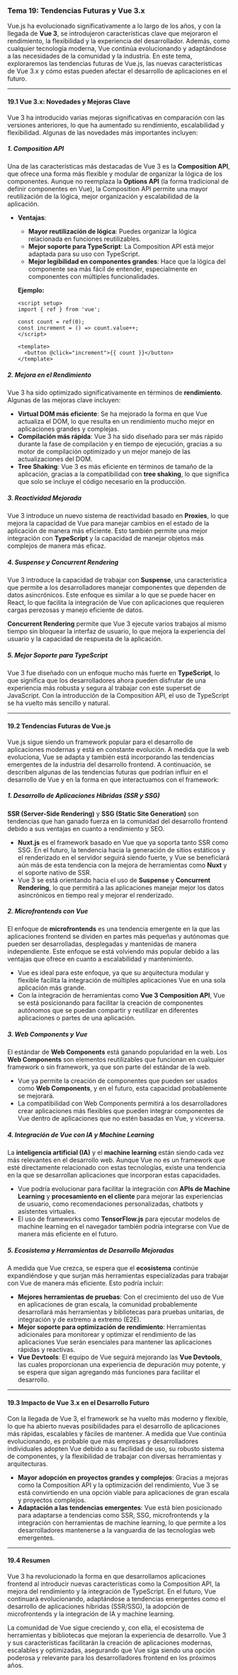 ### **Tema 19: Tendencias Futuras y Vue 3.x**

Vue.js ha evolucionado significativamente a lo largo de los años, y con la llegada de **Vue 3**, se introdujeron características clave que mejoraron el rendimiento, la flexibilidad y la experiencia del desarrollador. Además, como cualquier tecnología moderna, Vue continúa evolucionando y adaptándose a las necesidades de la comunidad y la industria. En este tema, exploraremos las tendencias futuras de Vue.js, las nuevas características de Vue 3.x y cómo estas pueden afectar el desarrollo de aplicaciones en el futuro.

---

#### **19.1 Vue 3.x: Novedades y Mejoras Clave**

Vue 3 ha introducido varias mejoras significativas en comparación con las versiones anteriores, lo que ha aumentado su rendimiento, escalabilidad y flexibilidad. Algunas de las novedades más importantes incluyen:

##### **1. Composition API**

Una de las características más destacadas de Vue 3 es la **Composition API**, que ofrece una forma más flexible y modular de organizar la lógica de los componentes. Aunque no reemplaza la **Options API** (la forma tradicional de definir componentes en Vue), la Composition API permite una mayor reutilización de la lógica, mejor organización y escalabilidad de la aplicación.

- **Ventajas**:
  - **Mayor reutilización de lógica**: Puedes organizar la lógica relacionada en funciones reutilizables.
  - **Mejor soporte para TypeScript**: La Composition API está mejor adaptada para su uso con TypeScript.
  - **Mejor legibilidad en componentes grandes**: Hace que la lógica del componente sea más fácil de entender, especialmente en componentes con múltiples funcionalidades.

  **Ejemplo:**
  ```vue
  <script setup>
  import { ref } from 'vue';

  const count = ref(0);
  const increment = () => count.value++;
  </script>

  <template>
    <button @click="increment">{{ count }}</button>
  </template>
  ```

##### **2. Mejora en el Rendimiento**

Vue 3 ha sido optimizado significativamente en términos de **rendimiento**. Algunas de las mejoras clave incluyen:

- **Virtual DOM más eficiente**: Se ha mejorado la forma en que Vue actualiza el DOM, lo que resulta en un rendimiento mucho mejor en aplicaciones grandes y complejas.
- **Compilación más rápida**: Vue 3 ha sido diseñado para ser más rápido durante la fase de compilación y en tiempo de ejecución, gracias a su motor de compilación optimizado y un mejor manejo de las actualizaciones del DOM.
- **Tree Shaking**: Vue 3 es más eficiente en términos de tamaño de la aplicación, gracias a la compatibilidad con **tree shaking**, lo que significa que solo se incluye el código necesario en la producción.

##### **3. Reactividad Mejorada**

Vue 3 introduce un nuevo sistema de reactividad basado en **Proxies**, lo que mejora la capacidad de Vue para manejar cambios en el estado de la aplicación de manera más eficiente. Esto también permite una mejor integración con **TypeScript** y la capacidad de manejar objetos más complejos de manera más eficaz.

##### **4. Suspense y Concurrent Rendering**

Vue 3 introduce la capacidad de trabajar con **Suspense**, una característica que permite a los desarrolladores manejar componentes que dependen de datos asincrónicos. Este enfoque es similar a lo que se puede hacer en React, lo que facilita la integración de Vue con aplicaciones que requieren cargas perezosas y manejo eficiente de datos.

**Concurrent Rendering** permite que Vue 3 ejecute varios trabajos al mismo tiempo sin bloquear la interfaz de usuario, lo que mejora la experiencia del usuario y la capacidad de respuesta de la aplicación.

##### **5. Mejor Soporte para TypeScript**

Vue 3 fue diseñado con un enfoque mucho más fuerte en **TypeScript**, lo que significa que los desarrolladores ahora pueden disfrutar de una experiencia más robusta y segura al trabajar con este superset de JavaScript. Con la introducción de la Composition API, el uso de TypeScript se ha vuelto más sencillo y natural.

---

#### **19.2 Tendencias Futuras de Vue.js**

Vue.js sigue siendo un framework popular para el desarrollo de aplicaciones modernas y está en constante evolución. A medida que la web evoluciona, Vue se adapta y también está incorporando las tendencias emergentes de la industria del desarrollo frontend. A continuación, se describen algunas de las tendencias futuras que podrían influir en el desarrollo de Vue y en la forma en que interactuamos con el framework:

##### **1. Desarrollo de Aplicaciones Híbridas (SSR y SSG)**

**SSR (Server-Side Rendering)** y **SSG (Static Site Generation)** son tendencias que han ganado fuerza en la comunidad del desarrollo frontend debido a sus ventajas en cuanto a rendimiento y SEO.

- **Nuxt.js** es el framework basado en Vue que ya soporta tanto SSR como SSG. En el futuro, la tendencia hacia la generación de sitios estáticos y el renderizado en el servidor seguirá siendo fuerte, y Vue se beneficiará aún más de esta tendencia con la mejora de herramientas como **Nuxt** y el soporte nativo de SSR.
- Vue 3 se está orientando hacia el uso de **Suspense** y **Concurrent Rendering**, lo que permitirá a las aplicaciones manejar mejor los datos asincrónicos en tiempo real y mejorar el renderizado.

##### **2. Microfrontends con Vue**

El enfoque de **microfrontends** es una tendencia emergente en la que las aplicaciones frontend se dividen en partes más pequeñas y autónomas que pueden ser desarrolladas, desplegadas y mantenidas de manera independiente. Este enfoque se está volviendo más popular debido a las ventajas que ofrece en cuanto a escalabilidad y mantenimiento.

- Vue es ideal para este enfoque, ya que su arquitectura modular y flexible facilita la integración de múltiples aplicaciones Vue en una sola aplicación más grande.
- Con la integración de herramientas como **Vue 3 Composition API**, Vue se está posicionando para facilitar la creación de componentes autónomos que se puedan compartir y reutilizar en diferentes aplicaciones o partes de una aplicación.

##### **3. Web Components y Vue**

El estándar de **Web Components** está ganando popularidad en la web. Los **Web Components** son elementos reutilizables que funcionan en cualquier framework o sin framework, ya que son parte del estándar de la web.

- Vue ya permite la creación de componentes que pueden ser usados como **Web Components**, y en el futuro, esta capacidad probablemente se mejorará.
- La compatibilidad con Web Components permitirá a los desarrolladores crear aplicaciones más flexibles que pueden integrar componentes de Vue dentro de aplicaciones que no estén basadas en Vue, y viceversa.

##### **4. Integración de Vue con IA y Machine Learning**

La **inteligencia artificial (IA)** y el **machine learning** están siendo cada vez más relevantes en el desarrollo web. Aunque Vue no es un framework que esté directamente relacionado con estas tecnologías, existe una tendencia en la que se desarrollan aplicaciones que incorporan estas capacidades.

- Vue podría evolucionar para facilitar la integración con **APIs de Machine Learning** y **procesamiento en el cliente** para mejorar las experiencias de usuario, como recomendaciones personalizadas, chatbots y asistentes virtuales.
- El uso de frameworks como **TensorFlow.js** para ejecutar modelos de machine learning en el navegador también podría integrarse con Vue de manera más eficiente en el futuro.

##### **5. Ecosistema y Herramientas de Desarrollo Mejoradas**

A medida que Vue crezca, se espera que el **ecosistema** continúe expandiéndose y que surjan más herramientas especializadas para trabajar con Vue de manera más eficiente. Esto podría incluir:

- **Mejores herramientas de pruebas**: Con el crecimiento del uso de Vue en aplicaciones de gran escala, la comunidad probablemente desarrollará más herramientas y bibliotecas para pruebas unitarias, de integración y de extremo a extremo (E2E).
- **Mejor soporte para optimización de rendimiento**: Herramientas adicionales para monitorear y optimizar el rendimiento de las aplicaciones Vue serán esenciales para mantener las aplicaciones rápidas y reactivas.
- **Vue Devtools**: El equipo de Vue seguirá mejorando las **Vue Devtools**, las cuales proporcionan una experiencia de depuración muy potente, y se espera que sigan agregando más funciones para facilitar el desarrollo.

---

#### **19.3 Impacto de Vue 3.x en el Desarrollo Futuro**

Con la llegada de Vue 3, el framework se ha vuelto más moderno y flexible, lo que ha abierto nuevas posibilidades para el desarrollo de aplicaciones más rápidas, escalables y fáciles de mantener. A medida que Vue continúa evolucionando, es probable que más empresas y desarrolladores individuales adopten Vue debido a su facilidad de uso, su robusto sistema de componentes, y la flexibilidad de trabajar con diversas herramientas y arquitecturas.

- **Mayor adopción en proyectos grandes y complejos**: Gracias a mejoras como la Composition API y la optimización del rendimiento, Vue 3 se está convirtiendo en una opción viable para aplicaciones de gran escala y proyectos complejos.
- **Adaptación a las tendencias emergentes**: Vue está bien posicionado para adaptarse a tendencias como SSR, SSG, microfrontends y la integración con herramientas de machine learning, lo que permite a los desarrolladores mantenerse a la vanguardia de las tecnologías web emergentes.

---

#### **19.4 Resumen**

Vue 3 ha revolucionado la forma en que desarrollamos aplicaciones frontend al introducir nuevas características como la Composition API, la mejora del rendimiento y la integración de TypeScript. En el futuro, Vue continuará evolucionando, adaptándose a tendencias emergentes como el desarrollo de aplicaciones híbridas (SSR/SSG), la adopción de microfrontends y la integración de IA y machine learning.

La comunidad de Vue sigue creciendo y, con ella, el ecosistema de herramientas y bibliotecas que mejoran la experiencia de desarrollo. Vue 3 y sus características facilitarán la creación de aplicaciones modernas, escalables y optimizadas, asegurando que Vue siga siendo una opción poderosa y relevante para los desarrolladores frontend en los próximos años.